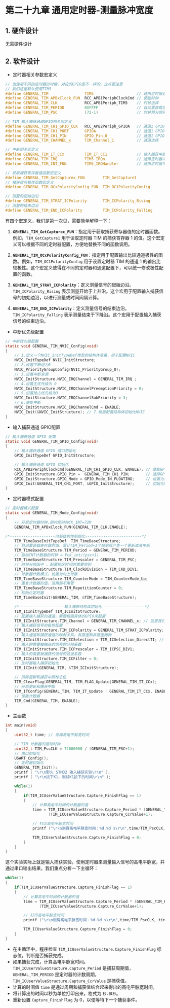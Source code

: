 # 第二十九章 通用定时器-测量脉冲宽度

## 1. 硬件设计

无需硬件设计

## 2. 软件设计

- 定时器相关参数宏定义

```c
// 当使用不同的定时器的时候，对应的GPIO是不一样的，这点要注意
// 我们这里默认使用TIM5
#define GENERAL_TIM                TIM5                   // 通用定时器选择-TIM5
#define GENERAL_TIM_APBxClock_FUN  RCC_APB1PeriphClockCmd // 使能时钟
#define GENERAL_TIM_CLK            RCC_APB1Periph_TIM5    // 时钟选择
#define GENERAL_TIM_PERIOD         0XFFFF                 // 自动重装载值
#define GENERAL_TIM_PSC            (72-1)                 // 时钟预分频系数

// TIM 输入捕获通道GPIO相关宏定义
#define GENERAL_TIM_CH1_GPIO_CLK   RCC_APB2Periph_GPIOA   // 通道1 GPIO时钟
#define GENERAL_TIM_CH1_PORT       GPIOA                  // 通道1 GPIO端口
#define GENERAL_TIM_CH1_PIN        GPIO_Pin_0             // 通道1 GPIO引脚
#define GENERAL_TIM_CHANNEL_x      TIM_Channel_1          // 通道选择

// 中断相关宏定义
#define GENERAL_TIM_IT_CCx         TIM_IT_CC1             // 输入捕获中断
#define GENERAL_TIM_IRQ            TIM5_IRQn              // 通用定时器中断
#define GENERAL_TIM_INT_FUN        TIM5_IRQHandler        // 通用定时器中断服务函数

// 获取捕获寄存器值函数宏定义
#define GENERAL_TIM_GetCapturex_FUN        TIM_GetCapture1
// 捕获信号极性函数宏定义
#define GENERAL_TIM_OCxPolarityConfig_FUN  TIM_OC1PolarityConfig

// 测量的起始边沿
#define GENERAL_TIM_STRAT_ICPolarity       TIM_ICPolarity_Rising
// 测量的结束边沿
#define GENERAL_TIM_END_ICPolarity         TIM_ICPolarity_Falling
```

有四个宏定义，我们是第一次见，需要简单解释一下：

1. **`GENERAL_TIM_GetCapturex_FUN`**：指定用于获取捕获寄存器值的定时器函数。例如，`TIM_GetCapture1` 用于读取定时器 TIM 的捕获寄存器 1 的值。这个宏定义可以根据不同的定时器配置，方便地替换不同的函数调用。

2. **`GENERAL_TIM_OCxPolarityConfig_FUN`**：指定用于配置输出比较通道极性的函数。例如，`TIM_OC1PolarityConfig` 用于设置定时器 TIM 的通道 1 的输出比较极性。这个宏定义使得在不同的定时器和通道配置下，可以统一修改极性配置的函数。

3. **`GENERAL_TIM_STRAT_ICPolarity`**：定义测量信号的起始边沿。`TIM_ICPolarity_Rising` 表示测量开始于上升沿。这个宏用于配置输入捕获信号的初始边沿，以进行测量或时间间隔计算。

4. **`GENERAL_TIM_END_ICPolarity`**：定义测量信号的结束边沿。`TIM_ICPolarity_Falling` 表示测量结束于下降沿。这个宏用于配置输入捕获信号的结束边沿。
- 中断优先级配置

```c
// 中断优先级配置
static void GENERAL_TIM_NVIC_Config(void)
{
    // 1.定义一个NVIC_InitTypeDef类型的结构体变量，用于配置NVIC
    NVIC_InitTypeDef NVIC_InitStructure; 
    // 2.设置中断组为0
    NVIC_PriorityGroupConfig(NVIC_PriorityGroup_0);        
    // 3.设置中断来源
    NVIC_InitStructure.NVIC_IRQChannel = GENERAL_TIM_IRQ ;    
    // 4.设置主优先级为 0
    NVIC_InitStructure.NVIC_IRQChannelPreemptionPriority = 0;     
    // 5.设置抢占优先级为3
    NVIC_InitStructure.NVIC_IRQChannelSubPriority = 3;
    // 6.使能中断    
    NVIC_InitStructure.NVIC_IRQChannelCmd = ENABLE;
    NVIC_Init(&NVIC_InitStructure); // 7.根据配置结构体初始化NVIC
}
```

- 输入捕获通道 GPIO配置

```c
// 输入捕获通道 GPIO 配置
static void GENERAL_TIM_GPIO_Config(void) 
{
    // 输入捕获通道 GPIO 端口初始化
    GPIO_InitTypeDef GPIO_InitStructure;

    // 输入捕获通道 GPIO 初始化
    RCC_APB2PeriphClockCmd(GENERAL_TIM_CH1_GPIO_CLK, ENABLE); // 使能GPIO时钟
    GPIO_InitStructure.GPIO_Pin =  GENERAL_TIM_CH1_PIN;       // 选择GPIO引脚
    GPIO_InitStructure.GPIO_Mode = GPIO_Mode_IN_FLOATING;     // 设置为浮空输入模式
    GPIO_Init(GENERAL_TIM_CH1_PORT, &GPIO_InitStructure);     // 初始化GPIO
}
```

- 定时器模式配置

```c
// 定时器模式配置
static void GENERAL_TIM_Mode_Config(void)
{
    // 开启定时器时钟,即内部时钟CK_INT=72M
    GENERAL_TIM_APBxClock_FUN(GENERAL_TIM_CLK,ENABLE);

/*--------------------时基结构体初始化-------------------------*/    
    TIM_TimeBaseInitTypeDef  TIM_TimeBaseStructure;
    // 自动重装载寄存器的值，累计TIM_Period+1个频率后产生一个更新或者中断
    TIM_TimeBaseStructure.TIM_Period = GENERAL_TIM_PERIOD;    
    // 驱动CNT计数器的时钟 = Fck_int/(psc+1)
    TIM_TimeBaseStructure.TIM_Prescaler = GENERAL_TIM_PSC;    
    // 时钟分频因子 ，配置死区时间时需要用到
    TIM_TimeBaseStructure.TIM_ClockDivision = TIM_CKD_DIV1;        
    // 计数器计数模式，设置为向上计数
    TIM_TimeBaseStructure.TIM_CounterMode = TIM_CounterMode_Up;        
    // 重复计数器的值，没用到不用管
    TIM_TimeBaseStructure.TIM_RepetitionCounter = 0;    
    // 初始化定时器
    TIM_TimeBaseInit(GENERAL_TIM, &TIM_TimeBaseStructure);

    /*--------------------输入捕获结构体初始化-------------------*/    
    TIM_ICInitTypeDef TIM_ICInitStructure;
    // 配置输入捕获的通道，需要根据具体的GPIO来配置
    TIM_ICInitStructure.TIM_Channel = GENERAL_TIM_CHANNEL_x; // 这里我们宏定义的是通道1
    // 输入捕获信号的极性配置
    TIM_ICInitStructure.TIM_ICPolarity = GENERAL_TIM_STRAT_ICPolarity; // 这里我们宏定义的是输出比较极性
    // 输入通道和捕获通道的映射关系，有直连和非直连两种
    TIM_ICInitStructure.TIM_ICSelection = TIM_ICSelection_DirectTI; // 这里我们选择直连
    // 输入的需要被捕获的信号的分频系数
    TIM_ICInitStructure.TIM_ICPrescaler = TIM_ICPSC_DIV1;
    // 输入的需要被捕获的信号的滤波系数
    TIM_ICInitStructure.TIM_ICFilter = 0;
    // 定时器输入捕获初始化
    TIM_ICInit(GENERAL_TIM, &TIM_ICInitStructure);

    // 清除更新和捕获中断标志位
    TIM_ClearFlag(GENERAL_TIM, TIM_FLAG_Update|GENERAL_TIM_IT_CCx);    
    // 开启更新和捕获中断  
    TIM_ITConfig(GENERAL_TIM, TIM_IT_Update | GENERAL_TIM_IT_CCx, ENABLE);
    // 使能计数器
    TIM_Cmd(GENERAL_TIM, ENABLE);
}
```

- 主函数

```c
int main(void)
{
    uint32_t time; // 存储高电平脉宽时间

    // TIM 计数器的驱动时钟
    uint32_t TIM_PscCLK = 72000000 / (GENERAL_TIM_PSC+1);
    // 串口初始化
    USART_Config();
    // 定时器初始化
    GENERAL_TIM_Init();
    printf ( "\r\n野火 STM32 输入捕获实验\r\n" );
    printf ( "\r\n按下K1，测试K1按下的时间\r\n" );

    while(1)
    {
        if(TIM_ICUserValueStructure.Capture_FinishFlag == 1)
        {
            // 计算高电平时间的计数器的值
            time = TIM_ICUserValueStructure.Capture_Period * (GENERAL_TIM_PERIOD+1) + 
                   (TIM_ICUserValueStructure.Capture_CcrValue+1);

            // 打印高电平脉宽时间
            printf ("\r\n测得高电平脉宽时间：%d.%d s\r\n",time/TIM_PscCLK,time%TIM_PscCLK );

            TIM_ICUserValueStructure.Capture_FinishFlag = 0;            
        }        
    }
}
```

这个实验实际上就是输入捕获实验，使用定时器来测量输入信号的高电平脉宽，并通过串口输出结果，我们重点分析一下主循环：

```c
while(1)
{
    if(TIM_ICUserValueStructure.Capture_FinishFlag == 1)
    {
        // 计算高电平时间的计数器的值
        time = TIM_ICUserValueStructure.Capture_Period * (GENERAL_TIM_PERIOD+1) + 
               (TIM_ICUserValueStructure.Capture_CcrValue+1);

        // 打印高电平脉宽时间
        printf ("\r\n测得高电平脉宽时间：%d.%d s\r\n",time/TIM_PscCLK, time%TIM_PscCLK);

        TIM_ICUserValueStructure.Capture_FinishFlag = 0;            
    }        
}
```

- 在主循环中，程序检查 `TIM_ICUserValueStructure.Capture_FinishFlag` 标志位，判断是否捕获完成。
- 如果捕获完成，计算高电平脉宽时间。`TIM_ICUserValueStructure.Capture_Period` 是捕获周期值，`GENERAL_TIM_PERIOD` 是定时器的计数周期。`TIM_ICUserValueStructure.Capture_CcrValue` 是捕获值。
- 计算的时间值 `time` 是通过周期和捕获值结合起来得出的高电平脉宽时间。
- 将计算出的时间以秒为单位打印出来，格式为 `秒.微秒`。
- 重新设置 `Capture_FinishFlag` 为 0，以便等待下一个捕获事件。


